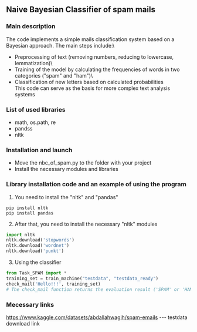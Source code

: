 ## Naive Bayesian Classifier of spam mails

### Main description

The code implements a simple mails classification system based on a Bayesian approach. The main steps include:\
- Preprocessing of text (removing numbers, reducing to lowercase, lemmatization)\
- Training of the model by calculating the frequencies of words in two categories ("spam" and "ham")\
- Classification of new letters based on calculated probabilities\
This code can serve as the basis for more complex text analysis systems

### List of used libraries

- math, os.path, re
- pandss
- nltk

### Installation and launch

- Move the nbc_of_spam.py to the folder with your project
- Install the necessary modules and libraries

### Library installation code and an example of using the program

1) You need to install the "nltk" and "pandas"
```terminal
pip install nltk
pip install pandas
```
2) After that, you need to install the necessary "nltk" modules
```python
import nltk
nltk.download('stopwords')
nltk.download('wordnet')
nltk.download('punkt')
```
3) Using the classifier
```python
from Task_SPAM import *
training_set = train_machine("testdata", "testdata_ready")
check_mail('Hello!!!', training_set) 
# The check_mail function returns the evaluation result ('SPAM' or 'HAM')
```

### Mecessary links
https://www.kaggle.com/datasets/abdallahwagih/spam-emails --- testdata download link








